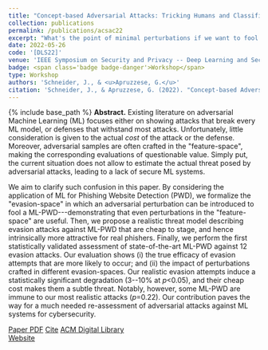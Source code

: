 ```yaml
---
title: "Concept-based Adversarial Attacks: Tricking Humans and Classifiers Alike"
collection: publications
permalink: /publications/acsac22
excerpt: "What's the point of minimal perturbations if we want to fool humans?"
date: 2022-05-26
code: '[DLS22]'
venue: 'IEEE Symposium on Security and Privacy -- Deep Learning and Security Workshop'
badge: <span class='badge badge-danger'>Workshop</span>
type: Workshop
authors: 'Schneider, J., & <u>Apruzzese, G.</u>'
citation: 'Schneider, J., & Apruzzese, G. (2022). "Concept-based Adversarial Attacks: Tricking Humans and Classifiers Alike." In <i>IEEE Symposium on Security and Privacy Workshops</i>.'
---
```

{% include base_path %}
<b>Abstract.</b> Existing literature on adversarial Machine Learning (ML) focuses either on showing attacks that break every ML model, or defenses that withstand most attacks. Unfortunately, little consideration is given to the actual _cost_ of the attack or the defense.
Moreover, adversarial samples are often crafted in the "feature-space", making the corresponding evaluations of questionable value. 
Simply put, the current situation does not allow to estimate the actual threat posed by adversarial attacks, leading to a lack of secure ML systems.

We aim to clarify such confusion in this paper. By considering the application of ML for Phishing Website Detection (PWD), we formalize the "evasion-space" in which an adversarial perturbation can be introduced to fool a ML-PWD---demonstrating that even perturbations in the "feature-space" are useful. Then, we propose a realistic threat model describing evasion attacks against ML-PWD that are cheap to stage, and hence intrinsically more attractive for real phishers. Finally, we perform the first statistically validated assessment of state-of-the-art ML-PWD against 12 evasion attacks. Our evaluation shows (i) the true efficacy of evasion attempts that are more likely to occur; and (ii) the impact of perturbations crafted in different evasion-spaces. Our realistic evasion attempts induce a statistically significant degradation (3--10% at _p_<0.05), and their cheap cost makes them a subtle threat. Notably, however, some ML-PWD are immune to our most realistic attacks (_p_=0.22).
Our contribution paves the way for a much needed re-assessment of adversarial attacks against ML systems for cybersecurity.


<a class="btn btn-outline-primary my-1 mr-1 btn-sm" href="{{ base_path }}/files/papers/acsac22/acsac22.pdf" target="_blank" rel="noopener">Paper PDF</a> 
<a class="btn btn-outline-primary my-1 mr-1 btn-sm" href="{{ base_path }}/files/papers/acsac22/acsac22_cite.html" target="_blank" rel="noopener">Cite</a> 
<a class="btn btn-outline-primary my-1 mr-1 btn-sm" href="https://dl.acm.org/doi/abs/" target="_blank" rel="noopener">ACM Digital Library</a>  
<a class="btn btn-outline-primary my-1 mr-1 btn-sm" href="https://spacephish.github.io" target="_blank" rel="noopener">Website</a>
